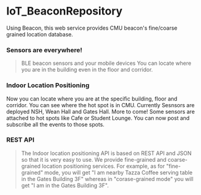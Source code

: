 # IoT_BeaconRepository
 Using Beacon, this web service provides CMU beacon's fine/coarse grained location database.

### Sensors are everywhere!
>BLE beacon sensors and your mobile devices
You can locate where you are in the building even in the floor and corridor. 


### Indoor Location Positioning
Now you can locate where you are at the specific building, floor and corridor.
You can see where the hot spot is in CMU. Currently Sesnsors are deployed NSH, Wean Hall and Gates Hall. More to come! Some sensors are attached to hot spots like Cafe or Student Lounge. You can now post and subscribe all the events to those spots.
### REST API
>The Indoor location positioning API is based on REST API and JSON so that it is very easy to use. We provide fine-grained and coarse-grained location positioning services. For example, as for "fine-grained" mode, you will get "I am nearby Tazza Coffee serving table in the Gates Building 3F" whereas in "corase-grained mode"
you will get "I am in the Gates Building 3F".

